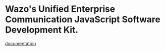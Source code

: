 # Wazo's Unified Enterprise Communication JavaScript Software Development Kit.

[documentation](https://wazo-communication.github.io/euc-plugins-js-sdk/)
